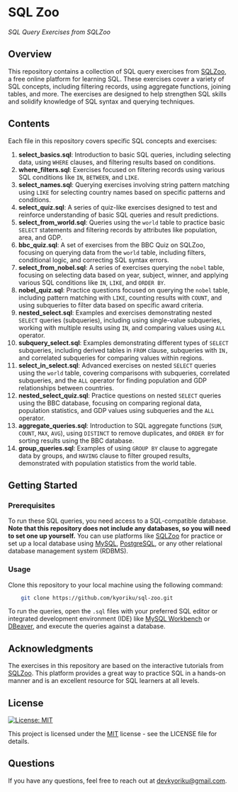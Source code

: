 # SQL Zoo
*SQL Query Exercises from SQLZoo*

## Overview
This repository contains a collection of SQL query exercises from [SQLZoo](https://sqlzoo.net/wiki/SQL_Tutorial), a free online platform for learning SQL. These exercises cover a variety of SQL concepts, including filtering records, using aggregate functions, joining tables, and more. The exercises are designed to help strengthen SQL skills and solidify knowledge of SQL syntax and querying techniques.

## Contents
Each file in this repository covers specific SQL concepts and exercises:

1. **select_basics.sql**: Introduction to basic SQL queries, including selecting data, using `WHERE` clauses, and filtering results based on conditions.
2. **where_filters.sql**: Exercises focused on filtering records using various SQL conditions like `IN`, `BETWEEN`, and `LIKE`.
3. **select_names.sql**: Querying exercises involving string pattern matching using `LIKE` for selecting country names based on specific patterns and conditions.
4. **select_quiz.sql**: A series of quiz-like exercises designed to test and reinforce understanding of basic SQL queries and result predictions.
5. **select_from_world.sql**: Queries using the `world` table to practice basic `SELECT` statements and filtering records by attributes like population, area, and GDP.
6. **bbc_quiz.sql**: A set of exercises from the BBC Quiz on SQLZoo, focusing on querying data from the `world` table, including filters, conditional logic, and correcting SQL syntax errors.
7. **select_from_nobel.sql**: A series of exercises querying the `nobel` table, focusing on selecting data based on year, subject, winner, and applying various SQL conditions like `IN`, `LIKE`, and `ORDER BY`.
8. **nobel_quiz.sql**: Practice questions focused on querying the `nobel` table, including pattern matching with `LIKE`, counting results with `COUNT`, and using subqueries to filter data based on specific award criteria.
9. **nested_select.sql**: Examples and exercises demonstrating nested `SELECT` queries (subqueries), including using single-value subqueries, working with multiple results using `IN`, and comparing values using `ALL` operator.
10. **subquery_select.sql**: Examples demonstrating different types of `SELECT` subqueries, including derived tables in `FROM` clause, subqueries with `IN,` and correlated subqueries for comparing values within regions.
11. **select_in_select.sql**: Advanced exercises on nested `SELECT` queries using the `world` table, covering comparisons with subqueries, correlated subqueries, and the `ALL` operator for finding population and GDP relationships between countries.
12. **nested_select_quiz.sql**: Practice questions on nested `SELECT` queries using the BBC database, focusing on comparing regional data, population statistics, and GDP values using subqueries and the `ALL` operator.
13. **aggregate_queries.sql**: Introduction to SQL aggregate functions (`SUM`, `COUNT`, `MAX`, `AVG`), using `DISTINCT` to remove duplicates, and `ORDER BY` for sorting results using the BBC database.
14. **group_queries.sql**: Examples of using `GROUP BY` clause to aggregate data by groups, and `HAVING` clause to filter grouped results, demonstrated with population statistics from the world table.

## Getting Started

### Prerequisites
To run these SQL queries, you need access to a SQL-compatible database. **Note that this repository does not include any databases, so you will need to set one up yourself.** You can use platforms like [SQLZoo](https://sqlzoo.net/wiki/SQL_Tutorial) for practice or set up a local database using [MySQL](https://www.mysql.com/), [PostgreSQL](https://www.postgresql.org/), or any other relational database management system (RDBMS).

### Usage
Clone this repository to your local machine using the following command:
```bash
    git clone https://github.com/kyoriku/sql-zoo.git
```

To run the queries, open the `.sql` files with your preferred SQL editor or integrated development environment (IDE) like [MySQL Workbench](https://www.mysql.com/products/workbench/) or [DBeaver](https://dbeaver.io/), and execute the queries against a database.

## Acknowledgments
The exercises in this repository are based on the interactive tutorials from [SQLZoo](https://sqlzoo.net/wiki/SQL_Tutorial). This platform provides a great way to practice SQL in a hands-on manner and is an excellent resource for SQL learners at all levels.

## License
[![License: MIT](https://img.shields.io/badge/License-MIT-blue.svg?style=for-the-badge&logo=mit)](https://opensource.org/licenses/MIT)

This project is licensed under the [MIT](https://opensource.org/licenses/MIT) license - see the LICENSE file for details.

## Questions
If you have any questions, feel free to reach out at devkyoriku@gmail.com.